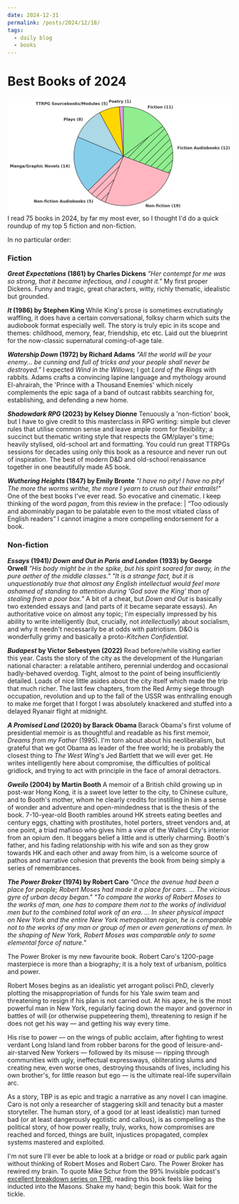 ```yaml
---
date: 2024-12-31
permalink: /posts/2024/12/18/
tags:
  - daily blog
  - books
---
```


# Best Books of 2024
![2024 books pie chart](../images/books_2024_pie_chart.png)
I read 75 books in 2024, by far my most ever, so I thought I'd do a quick roundup of my top 5 fiction and non-fiction.

In no particular order:

### Fiction
***Great Expectations* (1861) by Charles Dickens**
*"Her contempt for me was so strong, that it became infectious, and I caught it."*
My first proper Dickens. Funny and tragic, great characters, witty, richly thematic, idealistic but grounded. 

***It* (1986) by Stephen King**
While King's prose is sometimes excrutiatingly waffling, it does have a certain conversational, folksy charm which suits the audiobook format especially well. The story is truly epic in its scope and themes: childhood, memory, fear, friendship, etc etc. Laid out the blueprint for the now-classic supernatural coming-of-age tale.

***Watership Down* (1972) by Richard Adams**
*"All the world will be your enemy... be cunning and full of tricks and your people shall never be destroyed."*
I expected *Wind in the Willows*; I got *Lord of the Rings* with rabbits. Adams crafts a convincing lapine language and mythology around El-ahrairah, the 'Prince with a Thousand Enemies' which nicely complements the epic saga of a band of outcast rabbits searching for, establishing, and defending a new home. 

***Shadowdark RPG* (2023) by Kelsey Dionne**
Tenuously a 'non-fiction' book, but I have to give credit to this masterclass in RPG writing: simple but clever rules that utilise common sense and leave ample room for flexibility; a succinct but thematic writing style that respects the GM/player's time; heavily stylised, old-school art and formatting. You could run great TTRPGs sessions for decades using only this book as a resource and never run out of inspiration. The best of modern D&D and old-school renaissance together in one beautifully made A5 book.

***Wuthering Heights* (1847) by Emily Bronte**
*"I have no pity! I have no pity! The more the worms writhe, the more I yearn to crush out their entrails!"*
One of the best books I've ever read. So evocative and cinematic. I keep thinking of the word *pagan*, from this review in the preface:
| “Too odiously and abominably pagan to be palatable even to the most vitiated class of English readers”
I cannot imagine a more compelling endorsement for a book.

### Non-fiction

***Essays* (1941)/ *Down and Out in Paris and London* (1933) by George Orwell**
*"His body might be in the spike, but his spirit soared far away, in the pure aether of the middle classes."*
*"It is a strange fact, but it is unquestionably true that almost any English intellectual would feel more ashamed of standing to attention during ‘God save the King’ than of stealing from a poor box."*
A bit of a cheat, but *Down and Out* is basically two extended essays and (and parts of it became separate essays). An authoritative voice on almost any topic; I'm especially impressed by his ability to write intelligently (but, crucially, not *intellectually*) about socialism, and why it needn't necessarily be at odds with patriotism. D&O is wonderfully grimy and basically a proto-*Kitchen Confidential*.

***Budapest* by Victor Sebestyen (2022)**
Read before/while visiting earlier this year. Casts the story of the city as the development of the Hungarian national character: a relatable antihero, perennial underdog and occasional badly-behaved overdog. Tight, almost to the point of being insufficiently detailed. Loads of nice little asides about the city itself which made the trip that much richer. The last few chapters, from the Red Army siege through occupation, revolution and up to the fall of the USSR was enthralling enough to make me forget that I forgot I was absolutely knackered and stuffed into a delayed Ryanair flight at midnight.

***A Promised Land* (2020) by Barack Obama**
Barack Obama's first volume of presidential memoir is as thoughtful and readable as his first memoir, *Dreams from my Father* (1995). I'm torn about about his neoliberalism, but grateful that we got Obama as leader of the free world; he is probably the closest thing to *The West Wing*'s Jed Bartlett that we will ever get. He writes intelligently here about compromise, the difficulties of political gridlock, and trying to act with principle in the face of amoral detractors.

***Gweilo* (2004) by Martin Booth**
A memoir of a British child growing up in post-war Hong Kong, it is a sweet love letter to the city, to Chinese culture, and to Booth's mother, whom he clearly credits for instilling in him a sense of wonder and adventure and open-mindedness that is the thesis of the book. 7-10-year-old Booth rambles around HK streets eating beetles and century eggs, chatting with prostitutes, hotel porters, street vendors and, at one point, a triad mafioso who gives him a view of the Walled City's interior from an opium den. It beggars belief a little and is utterly charming. Booth's father, and his fading relationship with his wife and son as they grow towards HK and each other and away from him, is a welcome source of pathos and narrative cohesion that prevents the book from being simply a series of remembrances.

***The Power Broker* (1974) by Robert Caro**
*"Once the avenue had been a place for people; Robert Moses had made it a place for cars. ... The vicious gyre of urban decay began."*
*"To compare the works of Robert Moses to the works of man, one has to compare them not to the works of individual men but to the combined total work of an era. ... In sheer physical impact on New York and the entire New York metropolitan region, he is comparable not to the works of any man or group of men or even generations of men. In the shaping of New York, Robert Moses was comparable only to some elemental force of nature."*

The Power Broker is my new favourite book. Robert Caro's 1200-page masterpiece is more than a biography; it is a holy text of urbanism, politics and power.

Robert Moses begins as an idealistic yet arrogant polisci PhD, cleverly plotting the misappropriation of funds for his Yale swim team and threatening to resign if his plan is not carried out. At his apex, he is the most powerful man in New York, regularly facing down the mayor and governor in battles of will (or otherwise puppeteering them), threatening to resign if he does not get his way — and getting his way every time.

His rise to power — on the wings of public acclaim, after fighting to wrest verdant Long Island land from robber barons for the good of leisure-and-air-starved New Yorkers — followed by its misuse — ripping through communities with ugly, ineffectual expressways, obliterating slums and creating new, even worse ones, destroying thousands of lives, including his own brother's, for little reason but ego — is the ultimate real-life supervillain arc.

As a story, TBP is as epic and tragic a narrative as any novel I can imagine. Caro is not only a researcher of staggering skill and tenacity but a master storyteller. The human story, of a good (or at least idealistic) man turned bad (or at least dangerously egotistic and callous), is as compelling as the political story, of how power really, truly, works, how compromises are reached and forced, things are built, injustices propagated, complex systems mastered and exploited.

I'm not sure I'll ever be able to look at a bridge or road or public park again without thinking of Robert Moses and Robert Caro. The Power Broker has rewired my brain. To quote Mike Schur from the 99% Invisible podcast's [excellent breakdown series on TPB](https://99percentinvisible.org/club/), reading this book feels like being inducted into the Masons. Shake my hand; begin this book. Wait for the tickle.









